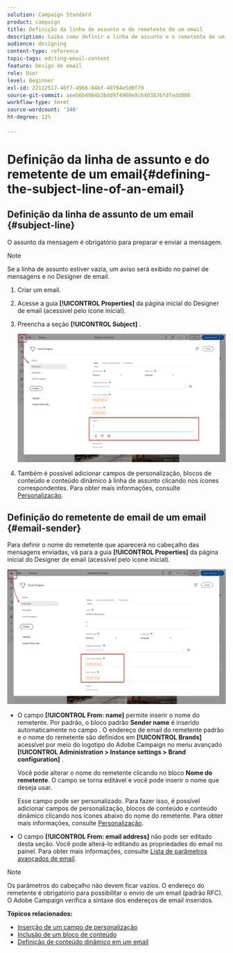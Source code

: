 ```yaml
---
solution: Campaign Standard
product: campaign
title: Definição da linha de assunto e do remetente de um email
description: Saiba como definir a linha de assunto e o remetente de um email no Designer de email.
audience: designing
content-type: reference
topic-tags: editing-email-content
feature: Design de email
role: User
level: Beginner
exl-id: 22112517-40f7-4966-84bf-40794e5d0f79
source-git-commit: aeeb6b4984b3bdd974960e8c6403876fdfedd886
workflow-type: tm+mt
source-wordcount: '340'
ht-degree: 12%

---
```


# Definição da linha de assunto e do remetente de um email{#defining-the-subject-line-of-an-email}

## Definição da linha de assunto de um email {#subject-line}

O assunto da mensagem é obrigatório para preparar e enviar a mensagem.

>[!NOTE]
>
>Se a linha de assunto estiver vazia, um aviso será exibido no painel de mensagens e no Designer de email.

1. Criar um email.
1. Acesse a guia **[!UICONTROL Properties]** da página inicial do Designer de email (acessível pelo ícone inicial).
1. Preencha a seção **[!UICONTROL Subject]** .

   ![](assets/email_designer_subject.png)

1. Também é possível adicionar campos de personalização, blocos de conteúdo e conteúdo dinâmico à linha de assunto clicando nos ícones correspondentes. Para obter mais informações, consulte [Personalização](../../designing/using/personalization.md).

## Definição do remetente de email de um email {#email-sender}

Para definir o nome do remetente que aparecerá no cabeçalho das mensagens enviadas, vá para a guia **[!UICONTROL Properties]** da página inicial do Designer de email (acessível pelo ícone inicial).

![](assets/delivery_content_edition16.png)

* O campo **[!UICONTROL From: name]** permite inserir o nome do remetente. Por padrão, o bloco padrão **Sender name** é inserido automaticamente no campo . O endereço de email do remetente padrão e o nome do remetente são definidos em **[!UICONTROL Brands]** acessível por meio do logotipo do Adobe Campaign no menu avançado **[!UICONTROL Administration > Instance settings > Brand configuration]** .

   Você pode alterar o nome do remetente clicando no bloco **Nome do remetente**. O campo se torna editável e você pode inserir o nome que deseja usar.

   Esse campo pode ser personalizado. Para fazer isso, é possível adicionar campos de personalização, blocos de conteúdo e conteúdo dinâmico clicando nos ícones abaixo do nome do remetente. Para obter mais informações, consulte [Personalização](../../designing/using/personalization.md).

* O campo **[!UICONTROL From: email address]** não pode ser editado desta seção. Você pode alterá-lo editando as propriedades do email no painel. Para obter mais informações, consulte [Lista de parâmetros avançados de email](../../administration/using/configuring-email-channel.md#advanced-parameters).

>[!NOTE]
>
>Os parâmetros do cabeçalho não devem ficar vazios. O endereço do remetente é obrigatório para possibilitar o envio de um email (padrão RFC). O Adobe Campaign verifica a sintaxe dos endereços de email inseridos.

**Tópicos relacionados:**

* [Inserção de um campo de personalização](../../designing/using/personalization.md#inserting-a-personalization-field)
* [Inclusão de um bloco de conteúdo](../../designing/using/personalization.md#adding-a-content-block)
* [Definição de conteúdo dinâmico em um email](../../designing/using/personalization.md#defining-dynamic-content-in-an-email)
